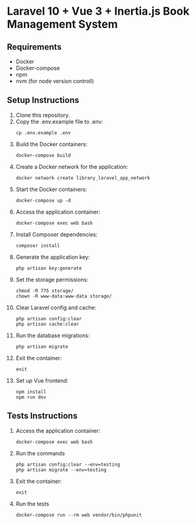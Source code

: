 # Laravel 10 + Vue 3 + Inertia.js Book Management System

## Requirements

- Docker
- Docker-compose
- npm
- nvm (for node version controll)


## Setup Instructions

1. Clone this repository.
2. Copy the .env.example file to .env:
    ```
    cp .env.example .env
    ```
3. Build the Docker containers:
    ```
    docker-compose build
    ```
4. Create a Docker network for the application:
    ```
    docker network create library_laravel_app_network
    ```
5. Start the Docker containers:
    ```
    docker-compose up -d
    ```
6. Access the application container:
    ```
    docker-compose exec web bash
    ```
7. Install Composer dependencies:
    ```
    composer install
    ```
8. Generate the application key:
    ```
    php artisan key:generate
    ```
9. Set the storage permissions:
    ```
    chmod -R 775 storage/
    chown -R www-data:www-data storage/
    ```
10. Clear Laravel config and cache:
    ```
    php artisan config:clear
    php artisan cache:clear
    ```
11. Run the database migrations:
    ```
    php artisan migrate
    ```
12. Exit the container:
    ```
    exit
    ```
13. Set up Vue frontend:
    ```
    npm install
    npm run dev
    ```

## Tests Instructions

1. Access the application container:
    ```
    docker-compose exec web bash
    ```

2. Run the commands
    ```
    php artisan config:clear --env=testing
    php artisan migrate --env=testing
    ```

3. Exit the container:
    ```
    exit
    ```

4. Run the tests
    ```
    docker-compose run --rm web vendor/bin/phpunit
    ```


